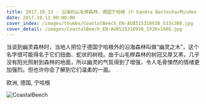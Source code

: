```yaml
---
title: 2017.10.13 - 沿海的山毛榉森林，德国宁哈根 (© Sandra Bartocha/Minden Pictures)
date: 2017.10.13 00:00:00
cover_index: /images/thumbs/CoastalBeech_EN-AU8515310938_533x300.jpg
cover_detail: /images/CoastalBeech_EN-AU8515310938_1920x1080.jpg
---
```


当谈到幽灵森林时，当地人把位于德国宁哈根外的沿海森林叫做“幽灵之木”，这个名字很可能得名于它们扭曲、蛇状的树枝。由于山毛榉森林的树冠又厚又黑，几乎没有阳光照射到森林的地面，所以幽灵的气氛得到了增强，令人毛骨悚然的情绪更加强烈。但也许你会了解到它们温柔的一面。

欧洲, 德国, 宁哈根

![CoastalBeech](/images/CoastalBeech_EN-AU8515310938_1920x1080.jpg)

